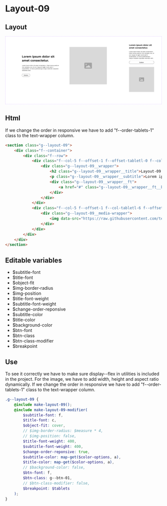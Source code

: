 # Layout-09

## Layout

![alt text][layout-09]

[layout-09]: /src/img/global-components/layout/layout-09.png

## Html
If we change the order in responsive we have to add "f--order-tablets-1" class to the text-wrapper column.

```html
<section class="g--layout-09">
    <div class="f--container">
        <div class="f--row">
            <div class="f--col-5 f--offset-1 f--offset-tabletl-0 f--col-tabletm-6 f--col-tablets-10 f--offset-tablets-1 f--col-mobile-12 f--offset-mobile-0 display--flex">
                <div class="g--layout-09__wrapper">
                    <h2 class="g--layout-09__wrapper__title">Layout-09 Lorem ipsum dolor sit amet consectetur.</h2>
                    <p class="g--layout-09__wrapper__subtitle">Lorem ipsum dolor sit amet consectetur. Etiam lectus pretium nisl volutpat urna. Id orci neque sit eget morbi sed in suspendisse. In lectus pellentesque neque molestie vulputate venenatis velit.</p>
                    <div class="g--layout-09__wrapper__ft">
                        <a href="#" class="g--layout-09__wrapper__ft__btn" target="_blank" rel="noopener noreferrer">Button</a>
                    </div>
                </div>
            </div>
            <div class="f--col-5 f--offset-1 f--col-tabletl-6 f--offset-tabletm-0 f--col-tablets-10 f--offset-tablets-1 f--col-mobile-12 f--offset-mobile-0 display--flex">
                <div class="g--layout-09__media-wrapper">
                    <img data-src="https://raw.githubusercontent.com/team-thunderfoot/ui/main/src/img/global-components/img-placeholder.jpg" src="/src/img/global-components/placeholder.jpg" alt="alt text" class="g--layout-09__media-wrapper__media g--lazy-01 f--ar" width="1000" height="1000" style="aspect-ratio: 1000 / 1000">
                </div>
            </div>
        </div>
    </div>
</section>
```

## Editable variables

- $subtitle-font
- $title-font
- $object-fit
- $img-border-radius
- $img-position
- $title-font-weight
- $subtitle-font-weight
- $change-order-reponsive
- $subtitle-color
- $title-color
- $background-color
- $btn-font
- $btn-class
- $btn-class-modifier
- $breakpoint

## Use

To see it correctly we have to make sure display--flex in utilities is included in the project.
For the image, we have to add width, height and aspect ratio dynamically.
If we change the order in responsive we have to add "f--order-tablets-1" class to the text-wrapper column.

```scss
.g--layout-09 {
    @include make-layout-09();
    @include make-layout-09-modifier(
        $subtitle-font: f,
        $title-font: c,
        $object-fit: cover,
        // $img-border-radius: $measure * 4,
        // $img-position: false,
        $title-font-weight: 400,
        $subtitle-font-weight: 400,
        $change-order-reponsive: true,
        $subtitle-color: map-get($color-options, a),
        $title-color: map-get($color-options, a),
        // $background-color: false,
        $btn-font: f,
        $btn-class: g--btn-01,
        // $btn-class-modifier: false,
        $breakpoint: $tablets
    );
}
```
